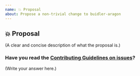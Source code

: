 ```yaml
---
name: 💥 Proposal
about: Propose a non-trivial change to buidler-aragon
---
```


## 💥 Proposal

(A clear and concise description of what the proposal is.)

### Have you read the [Contributing Guidelines on issues](https://github.com/aragon/buidler-aragon/blob/master/CONTRIBUTING.md#ways-to-contribute)?

(Write your answer here.)
